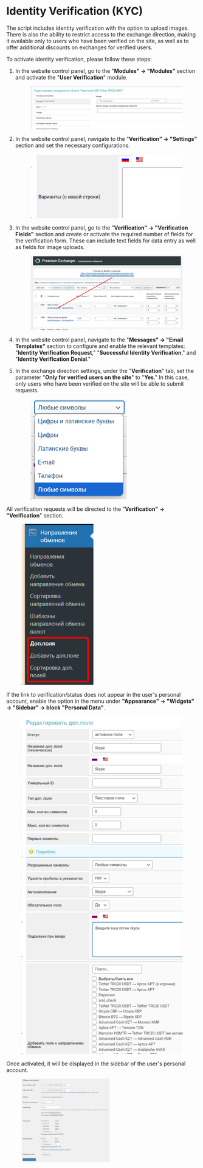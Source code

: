# Identity Verification (KYC)

The script includes identity verification with the option to upload images. There is also the ability to restrict access to the exchange direction, making it available only to users who have been verified on the site, as well as to offer additional discounts on exchanges for verified users.

To activate identity verification, please follow these steps:

1. In the website control panel, go to the "**Modules" → "Modules"** section and activate the "**User Verification**" module.

   <figure><img src="../../.gitbook/assets/image (965).png" alt=""><figcaption></figcaption></figure>
   
2. In the website control panel, navigate to the "**Verification" → "Settings"** section and set the necessary configurations.

   <figure><img src="../../.gitbook/assets/image (150).png" alt=""><figcaption></figcaption></figure>

3. In the website control panel, go to the "**Verification" → "Verification Fields"** section and create or activate the required number of fields for the verification form. These can include text fields for data entry as well as fields for image uploads.

   <figure><img src="../../.gitbook/assets/image (853).png" alt=""><figcaption></figcaption></figure>

4. In the website control panel, navigate to the "**Messages" → "Email Templates"** section to configure and enable the relevant templates: "**Identity Verification Request**," "**Successful Identity Verification**," and "**Identity Verification Denial**."
   
5. In the exchange direction settings, under the "**Verification**" tab, set the parameter "**Only for verified users on the site**" to "**Yes**." In this case, only users who have been verified on the site will be able to submit requests.

   <figure><img src="../../.gitbook/assets/image (151).png" alt=""><figcaption></figcaption></figure>

All verification requests will be directed to the "**Verification" → "Verification**" section.

<figure><img src="../../.gitbook/assets/image (152).png" alt=""><figcaption></figcaption></figure>

If the link to verification/status does not appear in the user's personal account, enable the option in the menu under **"Appearance" → "Widgets" → "Sidebar" → block "Personal Data"**.

<figure><img src="../../.gitbook/assets/image (153).png" alt=""><figcaption></figcaption></figure>

Once activated, it will be displayed in the sidebar of the user's personal account.

<figure><img src="../../.gitbook/assets/image (1334).png" alt="" width="232"><figcaption></figcaption></figure>